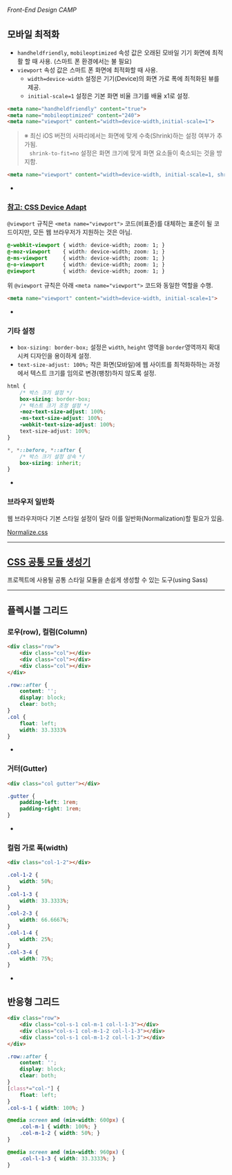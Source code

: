 ###### Front-End Design CAMP

## 모바일 최적화

- `handheldfriendly`, `mobileoptimized` 속성 값은 오래된 모바일 기기 화면에 최적활 할 때 사용. (스마트 폰 환경에서는 불 필요)
- `viewport` 속성 값은 스마트 폰 화면에 최적화할 때 사용.
    - `width=device-width` 설정은 기기(Device)의 화면 가로 폭에 최적화된 뷰를 제공.
    - `initial-scale=1` 설정은 기본 화면 비율 크기를 배율 x1로 설정.

```html
<meta name="handheldfriendly" content="true">
<meta name="mobileoptimized" content="240">
<meta name="viewport" content="width=device-width,initial-scale=1">
```

> ※ 최신 iOS 버전의 사파리에서는 화면에 맞게 수축(Shrink)하는 설정 여부가 추가됨.<br> &nbsp;&nbsp;
`shrink-to-fit=no` 설정은 화면 크기에 맞게 화면 요소들이 축소되는 것을 방지함.

```html
<meta name="viewport" content="width=device-width, initial-scale=1, shrink-to-fit=no">
```

-

### [참고: CSS Device Adapt](https://drafts.csswg.org/css-device-adapt/#translate-meta-to-at-viewport)

`@viewport` 규칙은 `<meta name="viewport">` 코드(비표준)를 대체하는 표준이 될 코드이지만, 모든 웹 브라우저가 지원하는 것은 아님.

```css
@-webkit-viewport { width: device-width; zoom: 1; }
@-moz-viewport    { width: device-width; zoom: 1; }
@-ms-viewport     { width: device-width; zoom: 1; }
@-o-viewport      { width: device-width; zoom: 1; }
@viewport         { width: device-width; zoom: 1; }
```

위 `@viewport` 규칙은 아래 `<meta name="viewport">` 코드와 동일한 역할을 수행.

```html
<meta name="viewport" content="width=device-width, initial-scale=1">
```

-

### 기타 설정

- `box-sizing: border-box;` 설정은 `width`, `height` 영역을 `border`영역까지 확대시켜 디자인을 용이하게 설정.
- `text-size-adjust: 100%;` 작은 화면(모바일)에 웹 사이트를 최적화하하는 과정에서 텍스트 크기를 임의로 변경(팽창)하지 않도록 설정.

```css
html {
    /* 박스 크기 설정 */
    box-sizing: border-box;
    /* 텍스트 크기 조정 설정 */
    -moz-text-size-adjust: 100%;
    -ms-text-size-adjust: 100%;
    -webkit-text-size-adjust: 100%;
    text-size-adjust: 100%;
}

*, *::before, *::after {
    /* 박스 크기 설정 상속 */
    box-sizing: inherit;
}
```

-

### 브라우저 일반화

웹 브라우저마다 기본 스타일 설정이 달라 이를 일반화(Normalization)할 필요가 있음.

[Normalize.css](http://necolas.github.io/normalize.css/)

---

## [CSS 공통 모듈 생성기](http://url.yamoo9.net/common)

프로젝트에 사용될 공통 스타일 모듈을 손쉽게 생성할 수 있는 도구(using Sass)

---

## 플렉시블 그리드

### 로우(row), 컬럼(Column)

```html
<div class="row">
    <div class="col"></div>
    <div class="col"></div>
    <div class="col"></div>
</div>
```

```css
.row::after {
    content: '';
    display: block;
    clear: both;
}
.col {
    float: left;
    width: 33.3333%
}
```

-

### 거터(Gutter)

```html
<div class="col gutter"></div>
```

```css
.gutter {
    padding-left: 1rem;
    padding-right: 1rem;
}
```

-

### 컬럼 가로 폭(width)

```html
<div class="col-1-2"></div>
```

```css
.col-1-2 {
    width: 50%;
}
.col-1-3 {
    width: 33.3333%;
}
.col-2-3 {
    width: 66.6667%;
}
.col-1-4 {
    width: 25%;
}
.col-3-4 {
    width: 75%;
}
```

-

## 반응형 그리드

```html
<div class="row">
    <div class="col-s-1 col-m-1 col-l-1-3"></div>
    <div class="col-s-1 col-m-1-2 col-l-1-3"></div>
    <div class="col-s-1 col-m-1-2 col-l-1-3"></div>
</div>
```

```css
.row::after {
    content: '';
    display: block;
    clear: both;
}
[class*="col-"] {
    float: left;
}
.col-s-1 { width: 100%; }

@media screen and (min-width: 600px) {
    .col-m-1 { width: 100%; }
    .col-m-1-2 { width: 50%; }
}

@media screen and (min-width: 960px) {
    .col-l-1-3 { width: 33.3333%; }
}
```

